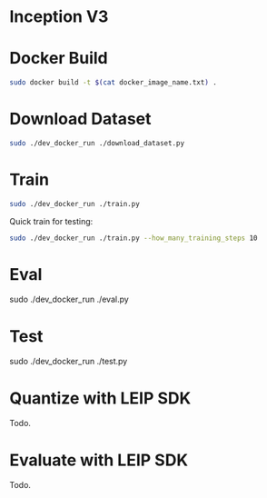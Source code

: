 # Inception V3

# Docker Build

```bash
sudo docker build -t $(cat docker_image_name.txt) .
```

# Download Dataset

```bash
sudo ./dev_docker_run ./download_dataset.py
```

# Train

```bash
sudo ./dev_docker_run ./train.py
```

Quick train for testing:
```bash
sudo ./dev_docker_run ./train.py --how_many_training_steps 10
```

# Eval

sudo ./dev_docker_run ./eval.py

# Test

sudo ./dev_docker_run ./test.py

# Quantize with LEIP SDK

Todo.

# Evaluate with LEIP SDK

Todo.